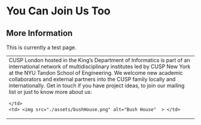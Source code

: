 # You Can Join Us Too

<table>
  <tr>
    <td> 
      CUSP London hosted in the King’s Department of Informatics is part of an international network of multidisciplinary institutes led by CUSP New York at the NYU Tandon School of Engineering. We welcome new academic collaborators and external partners into the CUSP family locally and internationally.
      Get in touch if you have project ideas, to join our mailing list or just to know more about us:
      
    </td>
    <td> <img src="./assets/bushHouse.png" alt="Bush House"  > </td>
 </tr>

## More Information
This is currently a test page.


